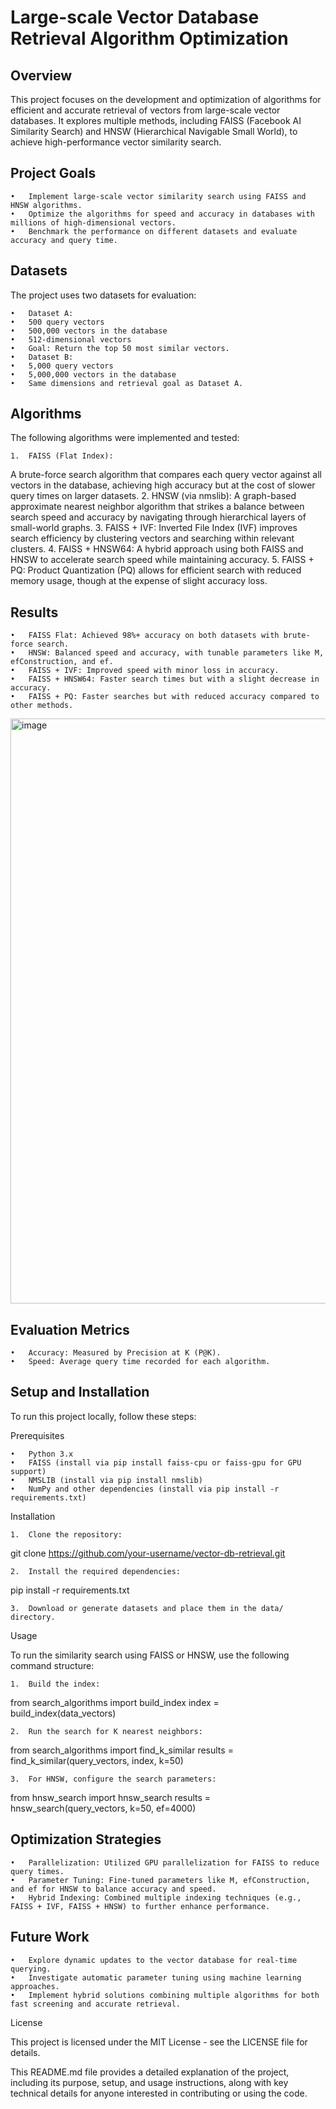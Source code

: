 # Large-scale Vector Database Retrieval Algorithm Optimization

## Overview

This project focuses on the development and optimization of algorithms for efficient and accurate retrieval of vectors from large-scale vector databases. It explores multiple methods, including FAISS (Facebook AI Similarity Search) and HNSW (Hierarchical Navigable Small World), to achieve high-performance vector similarity search.

## Project Goals

	•	Implement large-scale vector similarity search using FAISS and HNSW algorithms.
	•	Optimize the algorithms for speed and accuracy in databases with millions of high-dimensional vectors.
	•	Benchmark the performance on different datasets and evaluate accuracy and query time.

## Datasets

The project uses two datasets for evaluation:

	•	Dataset A:
	•	500 query vectors
	•	500,000 vectors in the database
	•	512-dimensional vectors
	•	Goal: Return the top 50 most similar vectors.
	•	Dataset B:
	•	5,000 query vectors
	•	5,000,000 vectors in the database
	•	Same dimensions and retrieval goal as Dataset A.

## Algorithms

The following algorithms were implemented and tested:

	1.	FAISS (Flat Index):
A brute-force search algorithm that compares each query vector against all vectors in the database, achieving high accuracy but at the cost of slower query times on larger datasets.
	2.	HNSW (via nmslib):
A graph-based approximate nearest neighbor algorithm that strikes a balance between search speed and accuracy by navigating through hierarchical layers of small-world graphs.
	3.	FAISS + IVF:
Inverted File Index (IVF) improves search efficiency by clustering vectors and searching within relevant clusters.
	4.	FAISS + HNSW64:
A hybrid approach using both FAISS and HNSW to accelerate search speed while maintaining accuracy.
	5.	FAISS + PQ:
Product Quantization (PQ) allows for efficient search with reduced memory usage, though at the expense of slight accuracy loss.

## Results

	•	FAISS Flat: Achieved 98%+ accuracy on both datasets with brute-force search.
	•	HNSW: Balanced speed and accuracy, with tunable parameters like M, efConstruction, and ef.
	•	FAISS + IVF: Improved speed with minor loss in accuracy.
	•	FAISS + HNSW64: Faster search times but with a slight decrease in accuracy.
	•	FAISS + PQ: Faster searches but with reduced accuracy compared to other methods.

<img width="936" alt="image" src="https://github.com/user-attachments/assets/3a8ba5f5-b023-433e-a7e3-7c2824ae1b78">

## Evaluation Metrics

	•	Accuracy: Measured by Precision at K (P@K).
	•	Speed: Average query time recorded for each algorithm.

## Setup and Installation

To run this project locally, follow these steps:

Prerequisites

	•	Python 3.x
	•	FAISS (install via pip install faiss-cpu or faiss-gpu for GPU support)
	•	NMSLIB (install via pip install nmslib)
	•	NumPy and other dependencies (install via pip install -r requirements.txt)

Installation

	1.	Clone the repository:

git clone https://github.com/your-username/vector-db-retrieval.git


	2.	Install the required dependencies:

pip install -r requirements.txt


	3.	Download or generate datasets and place them in the data/ directory.

Usage

To run the similarity search using FAISS or HNSW, use the following command structure:

	1.	Build the index:

from search_algorithms import build_index
index = build_index(data_vectors)


	2.	Run the search for K nearest neighbors:

from search_algorithms import find_k_similar
results = find_k_similar(query_vectors, index, k=50)


	3.	For HNSW, configure the search parameters:

from hnsw_search import hnsw_search
results = hnsw_search(query_vectors, k=50, ef=4000)



## Optimization Strategies

	•	Parallelization: Utilized GPU parallelization for FAISS to reduce query times.
	•	Parameter Tuning: Fine-tuned parameters like M, efConstruction, and ef for HNSW to balance accuracy and speed.
	•	Hybrid Indexing: Combined multiple indexing techniques (e.g., FAISS + IVF, FAISS + HNSW) to further enhance performance.

## Future Work

	•	Explore dynamic updates to the vector database for real-time querying.
	•	Investigate automatic parameter tuning using machine learning approaches.
	•	Implement hybrid solutions combining multiple algorithms for both fast screening and accurate retrieval.

License

This project is licensed under the MIT License - see the LICENSE file for details.

This README.md file provides a detailed explanation of the project, including its purpose, setup, and usage instructions, along with key technical details for anyone interested in contributing or using the code.
